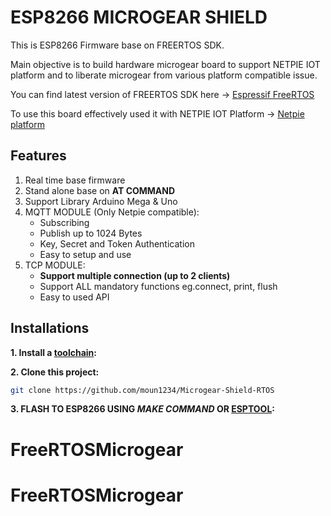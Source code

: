 # ESP8266 MICROGEAR SHIELD

This is ESP8266 Firmware base on FREERTOS SDK. 

Main objective is to build hardware microgear board to support NETPIE IOT platform and to liberate microgear from various platform compatible issue.

You can find latest version of FREERTOS SDK here -> [Espressif FreeRTOS](https://github.com/espressif/ESP8266_RTOS_SDK)


To use this board effectively used it with NETPIE IOT Platform -> [Netpie platform](https://netpie.io/)

## Features

1. Real time base firmware 
2. Stand alone base on **AT COMMAND**
3. Support Library Arduino Mega & Uno
4. MQTT MODULE (Only Netpie compatible):
    - Subscribing
    - Publish up to 1024 Bytes
    - Key, Secret and Token Authentication
    - Easy to setup and use
5. TCP MODULE:
    - **Support multiple connection (up to 2 clients)**
    - Support ALL mandatory functions eg.connect, print, flush 
    - Easy to used API

## Installations

**1. Install a [toolchain](https://github.com/esp8266/esp8266-wiki/wiki/Toolchain):**

**2. Clone this project:**
```bash
git clone https://github.com/moun1234/Microgear-Shield-RTOS
```
**3. FLASH TO ESP8266 USING _MAKE COMMAND_ OR [ESPTOOL](https://github.com/espressif/esptool):**









# FreeRTOSMicrogear
# FreeRTOSMicrogear
